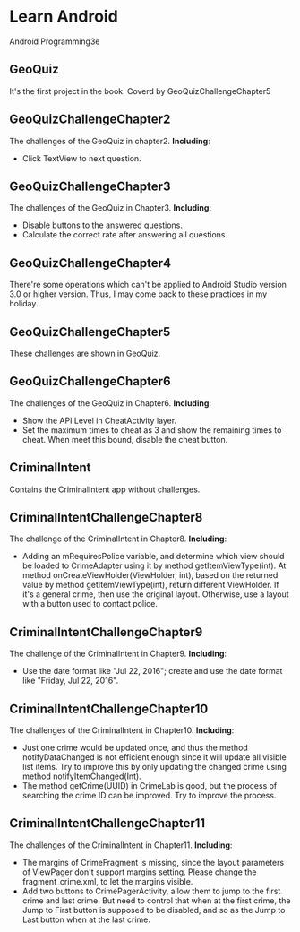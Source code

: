 # Learn Android
Android Programming3e

## GeoQuiz
It's the first project in the book.
Coverd by GeoQuizChallengeChapter5

## GeoQuizChallengeChapter2
The challenges of the GeoQuiz in chapter2. **Including**:
- Click TextView to next question.

## GeoQuizChallengeChapter3
The challenges of the GeoQuiz in Chapter3. **Including**:
- Disable buttons to the answered questions.
- Calculate the correct rate after answering all questions.

## GeoQuizChallengeChapter4
There're some operations which can't be applied to Android Studio version 3.0 or higher version. Thus, I may come back to these practices in my holiday.

## GeoQuizChallengeChapter5
These challenges are shown in GeoQuiz.

## GeoQuizChallengeChapter6
The challenges of the GeoQuiz in Chapter6. **Including**:
- Show the API Level in CheatActivity layer.
- Set the maximum times to cheat as 3 and show the remaining times to cheat. When meet this bound, disable the cheat button.

## CriminalIntent
Contains the CriminalIntent app without challenges.

## CriminalIntentChallengeChapter8
The challenge of the CriminalIntent in Chapter8. **Including**:
- Adding an mRequiresPolice variable, and determine which view should be loaded to CrimeAdapter using it by method getItemViewType(int). At method onCreateViewHolder(ViewHolder, int), based on the returned value by method getItemViewType(int), return different ViewHolder. If it's a general crime, then use the original layout. Otherwise, use a layout with a button used to contact police.

## CriminalIntentChallengeChapter9
The challenge of the CriminalIntent in Chapter9. **Including**:
- Use the date format like "Jul 22, 2016"; create and use the date format like "Friday, Jul 22, 2016".

## CriminalIntentChallengeChapter10
The challenges of the CriminalIntent in Chapter10. **Including**:
- Just one crime would be updated once, and thus the method notifyDataChanged is not efficient enough since it will update all visible list items. Try to improve this by only updating the changed crime using method notifyItemChanged(Int).
- The method getCrime(UUID) in CrimeLab is good, but the process of searching the crime ID can be improved. Try to improve the process.

## CriminalIntentChallengeChapter11

The challenges of the CriminalIntent in Chapter11. **Including**:
- The margins of CrimeFragment is missing, since the layout parameters of ViewPager don't support margins setting. Please change the fragment\_crime.xml, to let the margins visible.
- Add two buttons to CrimePagerActivity, allow them to jump to the first crime and last crime. But need to control that when at the first crime, the Jump to First button is supposed to be disabled, and so as the Jump to Last button when at the last crime.
